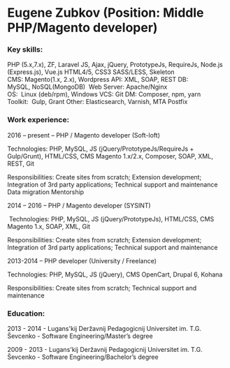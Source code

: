 # Eugene Zubkov  (Position: Middle PHP/Magento developer)

### Key skills:

PHP (5.x,7.x), ZF, Laravel
JS, Ajax, jQuery, PrototypeJs, RequireJs, Node.js (Express.js), Vue.js
HTML4/5, CSS3 SASS/LESS, Skeleton
CMS: Magento(1.x, 2.x), Wordpress
API: XML, SOAP, REST
DB: MySQL, NoSQL(MongoDB) 
Web Server: Apache/Nginx
OS:  Linux (deb/rpm), Windows
VCS: Git
DM:  Composer, npm, yarn
Toolkit:  Gulp, Grant
Other: Elasticsearch, Varnish, MTA Postfix


### Work experience: 

2016 – present – PHP / Magento  developer  (Soft-loft) 

Technologies: PHP, MySQL, JS (jQuery/PrototypeJs/RequireJs + Gulp/Grunt), HTML/CSS, CMS Magento 1.x/2.x, Composer,  SOAP, XML, REST, Git

Responsibilities:
Create sites from scratch;
Extension development;
Integration of 3rd party applications;
Technical support and maintenance
Data migration
Mentorship


2014 – 2016 –  PHP / Magento  developer  (SYSINT) 

 Technologies: PHP, MySQL, JS (jQuery/PrototypeJs), HTML/CSS, CMS Magento 1.x,  SOAP, XML, Git

Responsibilities:
Create sites from scratch;
Extension development;
Integration of 3rd party applications;
Technical support and maintenance

2013-2014 – PHP developer (University / Freelance)

Technologies: PHP, MySQL, JS (jQuery), CMS OpenCart, Drupal 6, Kohana

Responsibilities:
Create sites from scratch;
Technical support and maintenance


### Education:

2013 - 2014 - Lugans'kij Deržavnij Pedagogicnij Universitet im. T.G. Ševcenko - Software Engineering/Master’s degree

2009 - 2013  - Lugans'kij Deržavnij Pedagogicnij Universitet im. T.G. Ševcenko - Software Engineering/Bachelor’s degree
